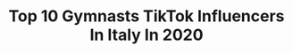 ---
title: Top 10 Gymnasts TikTok Influencers In Italy In 2020
description: >-
  Find top gymnasts TikTok influencers in Italy in 2020. Most popular hashtags: #challenge #trend #stretching #backflip.
platform: TikTok
profiles:
  - username: "ger_lin"
    fullname: >-
      greta
    location: "Italy"
    followers: 8525
    engagement: 2007
    commentsToLikes: 0.152237
    id: ck8z12dlz02ej0j786knhm9k4
    verified: false
    hashtags: "#blooper, #palla, #squadra, #prese"
  - username: "andrea.izzo976"
    fullname: >-
      andrea.izzo976
    location: "Italy"
    followers: 43175
    engagement: 1782
    commentsToLikes: 0.010638
    id: ck8s5i6mrfwtm0j78kv9sbn3q
    verified: false
    hashtags: "#happyfamily, #fail, #musicfamily, #botto"
  - username: "sophyfluffy"
    fullname: >-
      Sophia Campana
    location: "Italy"
    followers: 317877
    engagement: 2407
    commentsToLikes: 0.012956
    id: ck8njfwfva5uu0j78c4050hmt
    verified: false
    hashtags: "#sbrigati, #coupleschallenge, #fail, #staccatachallenge"
  - username: "valeriomoro_"
    fullname: >-
      Valerio Moro
    location: "Italy"
    followers: 272830
    engagement: 916
    commentsToLikes: 0.026028
    id: ck8vshmfsdlgi0j789z5ft1gy
    verified: false
    hashtags: "#fight, #newyork, #jackson, #home"
  - username: "ginnasticamogliano"
    fullname: >-
      GINNASTICA MOGLIANO
    location: "Italy"
    followers: 24000
    engagement: 1739
    commentsToLikes: 0.004215
    id: cka0oe1jh3e8o0i781uj4j8yn
    verified: false
    hashtags: "#splits, #rings, #trend, #parrallele"
  - username: "axelmarilyn"
    fullname: >-
      Axel
    location: "Italy"
    followers: 27030
    engagement: 773
    commentsToLikes: 0.010980
    id: ck9re33f70k1b0j782fct90a5
    verified: false
    hashtags: "#totheleft, #trend, #flexchallenge, #petlover"
  - username: "antoninoaus95"
    fullname: >-
      Antonino
    location: "Italy"
    followers: 160602
    engagement: 870
    commentsToLikes: 0.007660
    id: ck8ke4hu98lqm0j78a8567il7
    verified: false
    hashtags: "#picture, #dile, #favignana, #casadicarta"
  - username: "giuliacalcaterra"
    fullname: >-
      Giulia Calcaterra 
    location: "Italy"
    followers: 47680
    engagement: 750
    commentsToLikes: 0.004691
    id: ck900a6g3a6zg0j78myq0zwl3
    verified: true
    hashtags: "#waterfalls, #love, #cliffdiving, #dive"
  - username: "k.c.hiara"
    fullname: >-
      Chiara Ferrari
    location: "Italy"
    followers: 14293
    engagement: 603
    commentsToLikes: 0.017738
    id: ck90z096uc5oa0j786tnndkr8
    verified: false
    hashtags: "#spinhandstand, #thiscouple, #becreative, #core"
  - username: "mattia.pk"
    fullname: >-
      Mattia.pk
    location: "Italy"
    followers: 14668
    engagement: 288
    commentsToLikes: 0.010203
    id: ck92xons7zi880j78klmz47gf
    verified: false
    hashtags: "#seguiti, #acribatic, #love, #bounce"
---